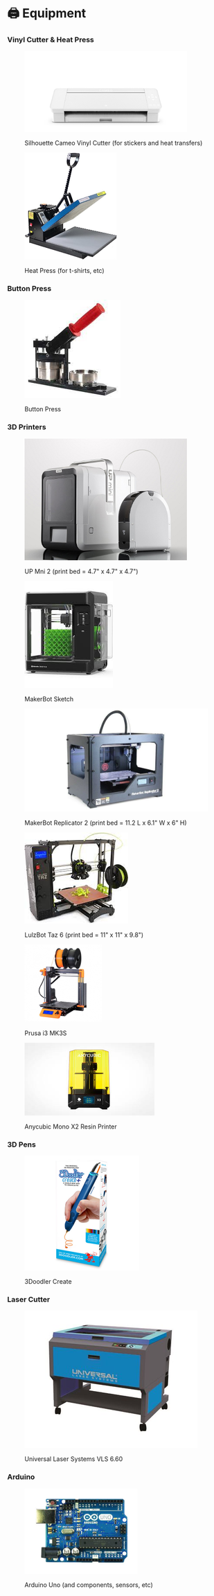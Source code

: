 # 🖨️ Equipment

### Vinyl Cutter & Heat Press

<figure><img src="../.gitbook/assets/silhouette.jpg" alt="" width="375"><figcaption><p>Silhouette Cameo Vinyl Cutter (for stickers and heat transfers)</p></figcaption></figure>

<figure><img src="../.gitbook/assets/heat press.jpg" alt="" width="213"><figcaption><p>Heat Press (for t-shirts, etc)</p></figcaption></figure>

### Button Press&#x20;

<figure><img src="../.gitbook/assets/button maker.jpg" alt=""><figcaption><p>Button Press</p></figcaption></figure>

### 3D Printers

<figure><img src="../.gitbook/assets/upmini.jpg" alt="" width="375"><figcaption><p>UP Mni 2 (print bed = 4.7" x 4.7" x 4.7") </p></figcaption></figure>

<figure><img src="../.gitbook/assets/makerbot sketch.jfif" alt=""><figcaption><p>MakerBot Sketch</p></figcaption></figure>

<figure><img src="../.gitbook/assets/makerbot (1).jpg" alt=""><figcaption><p>MakerBot Replicator 2 (print bed = 11.2 L x 6.1" W x 6" H)</p></figcaption></figure>



<figure><img src="../.gitbook/assets/lulzbot.jpg" alt=""><figcaption><p>LulzBot Taz 6 (print bed = 11" x 11" x 9.8") </p></figcaption></figure>

<figure><img src="../.gitbook/assets/prusa i3.jpg" alt="" width="179"><figcaption><p>Prusa i3 MK3S</p></figcaption></figure>

<figure><img src="../.gitbook/assets/anycubic.jfif" alt=""><figcaption><p>Anycubic Mono X2 Resin Printer</p></figcaption></figure>

### 3D Pens

<figure><img src="../.gitbook/assets/3Doodler.jpg" alt="" width="265"><figcaption><p>3Doodler Create</p></figcaption></figure>

### Laser Cutter

<figure><img src="../.gitbook/assets/laser.jpg" alt=""><figcaption><p>Universal Laser Systems VLS 6.60</p></figcaption></figure>

### Arduino

<figure><img src="../.gitbook/assets/arduino.jpg" alt="" width="261"><figcaption><p>Arduino Uno (and components, sensors, etc)</p></figcaption></figure>
